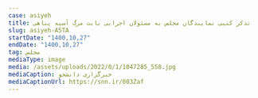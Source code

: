 ```yaml
--- 
case: asiyeh 
title: تذکر کتبی نمایندگان مجلس به مسئولان اجرایی بابت مرگ آسیه پناهی 
slug: asiyeh-A5TA 
startDate: "1400,10,27" 
endDate: "1400,10,27" 
tag: مجلس 
mediaType: image 
media: /assets/uploads/2022/0/1/1047285_558.jpg 
mediaCaption: خبرگزاری دانشجو 
mediaCaptionUrl: https://snn.ir/003Zaf 
---
```

